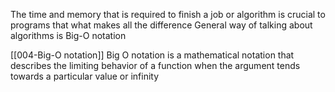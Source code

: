 The time and memory that is required to finish a job or algorithm is crucial to programs that what makes all the difference General way of talking about algorithms is Big-O notation

[[004-Big-O notation]]
Big O notation is a mathematical notation that describes the limiting behavior of a function when the argument tends towards a particular value or infinity